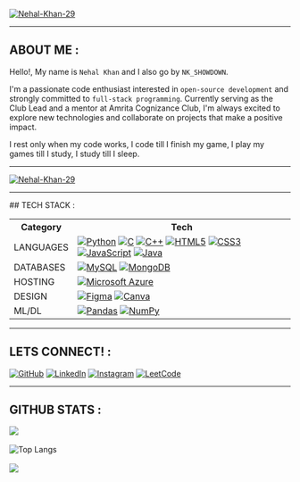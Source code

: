 [![Nehal-Khan-29](https://github.com/Nehal-Khan-29/Nehal-Khan-29/assets/128951002/b78deadd-8072-4c05-bff7-bb6ee781674e)](https://nehal-khan-29.github.io/NEHAL_KHAN-Portfolio/)
<hr>

## ABOUT ME :

Hello!, My name is `Nehal Khan` and I also go by `NK_SHOWDOWN`.

I'm a passionate code enthusiast interested in `open-source development` and strongly committed to `full-stack programming`. Currently serving as the Club Lead and a mentor at Amrita Cognizance Club, I'm always excited to explore new technologies and collaborate on projects that make a positive impact.

I rest only when my code works, I code till I finish my game, I play my games till I study, I study till I sleep. <hr>

[![Nehal-Khan-29](https://github.com/Nehal-Khan-29/Nehal-Khan-29/assets/128951002/5deb137e-88c6-4288-b087-75f557f649dc)](https://nehal-khan-29.github.io/NEHAL_KHAN-Portfolio/)

<hr>
## TECH STACK :

<table>
    <tr>
        <th>Category</th>
        <th>Tech</th>
    </tr>
    <tr>
        <td>LANGUAGES</td>
        <td>
            <a href="https://www.python.org"><img
                    src="https://img.shields.io/badge/python-3670A0?style=for-the-badge&amp;logo=python&amp;logoColor=ffdd54"
                    alt="Python" /></a>
            <a href="https://www.cprogramming.com/"><img
                    src="https://img.shields.io/badge/c-%2300599C.svg?style=for-the-badge&amp;logo=c&amp;logoColor=white"
                    alt="C" /></a>
            <a href="https://www.w3schools.com/cpp/"><img
                    src="https://img.shields.io/badge/c++-%2300599C.svg?style=for-the-badge&amp;logo=c%2B%2B&amp;logoColor=white"
                    alt="C++" /></a>
            <a href="https://html5.org/"><img
                    src="https://img.shields.io/badge/html5-%23E34F26.svg?style=for-the-badge&amp;logo=html5&amp;logoColor=white"
                    alt="HTML5" /></a>
            <a href="https://www.css3.com/"><img
                    src="https://img.shields.io/badge/css3-%231572B6.svg?style=for-the-badge&amp;logo=css3&amp;logoColor=white"
                    alt="CSS3" /></a>
            <a href="https://www.javascript.com/"><img
                    src="https://img.shields.io/badge/javascript-%23323330.svg?style=for-the-badge&amp;logo=javascript&amp;logoColor=%23F7DF1E"
                    alt="JavaScript" /></a>
            <a href="https://www.java.com/en/"><img
                    src="https://img.shields.io/badge/java-%23ED8B00.svg?style=for-the-badge&amp;logo=java&amp;logoColor=white"
                    alt="Java" /></a>
        </td>
    </tr>
    <tr>
        <td>DATABASES</td>
        <td>
            <a href="https://www.mysql.com/"><img
                    src="https://img.shields.io/badge/mysql-%2300f.svg?style=for-the-badge&amp;logo=mysql&amp;logoColor=white"
                    alt="MySQL" /></a>
            <a href="https://www.mongodb.com/"><img
                    src="https://img.shields.io/badge/-MongoDB-13aa52?style=for-the-badge&logo=mongodb&logoColor=white"
                    alt="MongoDB" /></a>
        </td>
    </tr>
    <tr>
        <td>HOSTING</td>
        <td>
            <a href="https://azure.microsoft.com/en-in"><img
                    src="https://img.shields.io/badge/azure-%230072C6.svg?style=for-the-badge&logo=microsoftazure&logoColor=white"
                    alt="Microsoft Azure" /></a>
        </td>
    </tr>
    <tr>
        <td>DESIGN</td>
        <td>
            <a href="https://www.figma.com/"><img
                    src="https://img.shields.io/badge/figma-%23F24E1E.svg?style=for-the-badge&amp;logo=figma&amp;logoColor=white"
                    alt="Figma" /></a>
            <a href="https://www.canva.com/"><img
                    src="https://img.shields.io/badge/Canva-%2300C4CC.svg?style=for-the-badge&amp;logo=Canva&amp;logoColor=white"
                    alt="Canva" /></a>
        </td>
    </tr>
    <tr>
        <td>ML/DL</td>
        <td>
            <a href="https://pandas.pydata.org/"><img
                    src="https://img.shields.io/badge/pandas-%23150458.svg?style=for-the-badge&amp;logo=pandas&amp;logoColor=white"
                    alt="Pandas" /></a>
            <a href="https://numpy.org/"><img
                    src="https://img.shields.io/badge/numpy-%23013243.svg?style=for-the-badge&amp;logo=numpy&amp;logoColor=white"
                    alt="NumPy" /></a>
        </td>
    </tr>
</table><hr>

## LETS CONNECT! :
[![GitHub](https://img.shields.io/badge/github-%23121011.svg?style=for-the-badge&logo=github&logoColor=white)](https://github.com/Nehal-Khan-29)  [![LinkedIn](https://img.shields.io/badge/linkedin-%230077B5.svg?style=for-the-badge&logo=linkedin&logoColor=white)](https://www.linkedin.com/in/Nehal-Khan-29--)  [![Instagram](https://img.shields.io/badge/Instagram-%23E4405F.svg?style=for-the-badge&logo=Instagram&logoColor=white)](https://www.instagram.com/nk29_nehal/)  [![LeetCode](https://img.shields.io/badge/LeetCode-000000?style=for-the-badge&logo=LeetCode&logoColor=#d16c06)](https://leetcode.com/Nehal-Khan-29/)  <hr>

## GITHUB STATS :

![](https://github-profile-trophy.vercel.app/?username=Nehal-Khan-29&theme=monokai) <br><br>
![Top Langs](https://github-readme-stats.vercel.app/api/top-langs/?username=Nehal-Khan-29&theme=tokyonight) <br><br>
[![](https://visitcount.itsvg.in/api?id=nehal-khan-29&label=Profile%20Views&color=1&icon=1&pretty=true)](https://github.com/Nehal-Khan-29)
